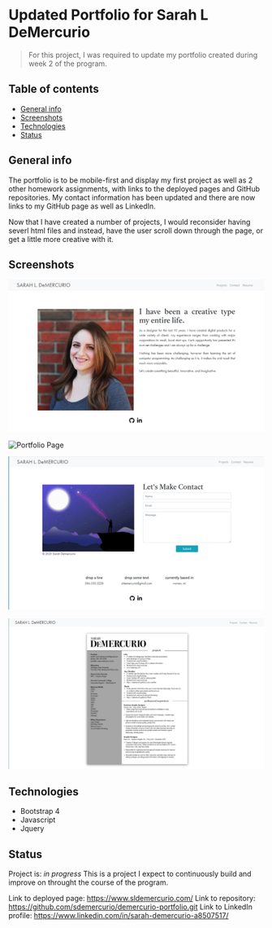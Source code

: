 # Updated Portfolio for Sarah L DeMercurio
> For this project, I was required to update my portfolio created during week 2 of the program. 

## Table of contents
* [General info](#general-info)
* [Screenshots](#screenshots)
* [Technologies](#technologies)
* [Status](#status)

## General info
The portfolio is to be mobile-first and display my first project as well as 2 other homework assignments, with links to the deployed pages and GitHub repositories. My contact information has been updated and there are now links to my GitHub page as well as LinkedIn.

Now that I have created a number of projects, I would reconsider having severl html files and instead, have the user scroll down through the page, or get a little more creative with it.

## Screenshots
![About Me Page](assets/images/about-page.PNG)

![Portfolio Page](assets/images/portfolio-page.PNG)

![Contact Page](assets/images/contact-page.PNG)

![Resume Page](assets/images/resume-page.PNG)


## Technologies
* Bootstrap 4
* Javascript
* Jquery

## Status
Project is: _in progress_
This is a project I expect to continuously build and improve on throught the course of the program.

Link to deployed page: https://www.sldemercurio.com/
Link to repository: https://github.com/sdemercurio/demercurio-portfolio.git
Link to LinkedIn profile: https://www.linkedin.com/in/sarah-demercurio-a8507517/




